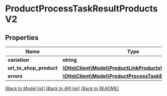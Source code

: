 # ProductProcessTaskResultProductsV2

## Properties
Name | Type | Description | Notes
------------ | ------------- | ------------- | -------------
**variation** | **string** |  | [optional] 
**url_to_shop_product** | [**\Otto\Client\Model\ProductLinkProductsV2**](ProductLinkProductsV2.md) |  | [optional] 
**errors** | [**\Otto\Client\Model\ProductProcessTaskErrorProductsV2[]**](ProductProcessTaskErrorProductsV2.md) |  | [optional] 

[[Back to Model list]](../../README.md#documentation-for-models) [[Back to API list]](../../README.md#documentation-for-api-endpoints) [[Back to README]](../../README.md)

